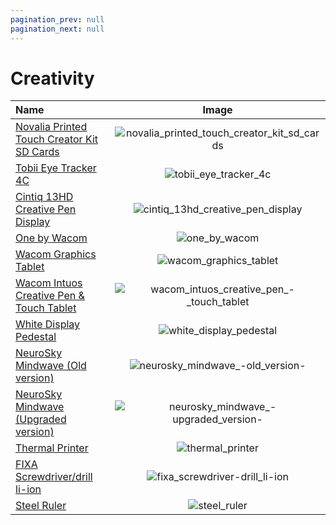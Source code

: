 ```yaml
---
pagination_prev: null
pagination_next: null
---
```


# Creativity

| Name | Image |
| :--- | :---: |
| [Novalia Printed Touch Creator Kit SD Cards](./novalia_printed_touch_creator_kit_sd_cards) | ![novalia_printed_touch_creator_kit_sd_cards](/img/creativity/novalia_printed_touch_creator_kit_sd_cards.png) |
| [Tobii Eye Tracker 4C](./tobii_eye_tracker_4c) | ![tobii_eye_tracker_4c](/img/creativity/tobii_eye_tracker_4c.png) |
| [Cintiq 13HD Creative Pen Display](./cintiq_13hd_creative_pen_display) | ![cintiq_13hd_creative_pen_display](/img/creativity/cintiq_13hd_creative_pen_display.png) |
| [One by Wacom](./one_by_wacom) | ![one_by_wacom](/img/creativity/one_by_wacom.png) |
| [Wacom Graphics Tablet](./wacom_graphics_tablet) | ![wacom_graphics_tablet](/img/creativity/wacom_graphics_tablet.png) |
| [Wacom Intuos Creative Pen & Touch Tablet](./wacom_intuos_creative_pen_-_touch_tablet) | ![wacom_intuos_creative_pen_-_touch_tablet](/img/creativity/wacom_intuos_creative_pen_-_touch_tablet.png) |
| [White Display Pedestal](./white_display_pedestal) | ![white_display_pedestal](/img/creativity/white_display_pedestal.png) |
| [NeuroSky Mindwave (Old version)](./neurosky_mindwave_-old_version-) | ![neurosky_mindwave_-old_version-](/img/creativity/neurosky_mindwave_-old_version-.png) |
| [NeuroSky Mindwave (Upgraded version)](./neurosky_mindwave_-upgraded_version-) | ![neurosky_mindwave_-upgraded_version-](/img/creativity/neurosky_mindwave_-upgraded_version-.png) |
| [Thermal Printer](./thermal_printer) | ![thermal_printer](/img/creativity/thermal_printer.png) |
| [FIXA Screwdriver/drill li-ion](./fixa_screwdriver-drill_li-ion) | ![fixa_screwdriver-drill_li-ion](/img/creativity/fixa_screwdriver-drill_li-ion.png) |
| [Steel Ruler](./steel_ruler) | ![steel_ruler](/img/creativity/steel_ruler.png) |
